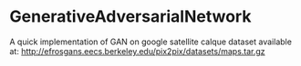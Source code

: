 # GenerativeAdversarialNetwork
A quick implementation of GAN on google satellite calque dataset available at: http://efrosgans.eecs.berkeley.edu/pix2pix/datasets/maps.tar.gz
